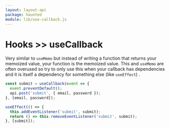 ```yaml
---
layout: layout-api
package: haunted
module: lib/use-callback.js
---
```


# Hooks >> useCallback

Very similar to `useMemo` but instead of writing a function that returns your memoized value, your function is the memoized value. This and `useMemo` are often overused so try to only use this when your callback has dependencies and it is itself a dependency for something else (like `useEffect`) .

```js
const submit = useCallback(event => {
  event.preventDefault();
  api.post('submit', { email, password });
}, [email, password]);

useEffect(() => {
  this.addEventListener('submit', submit);
  return () => this.removeEventListener('submit', submit);
}, [submit]);
```
